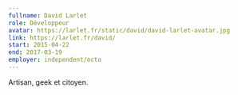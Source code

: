 ```yaml
---
fullname: David Larlet
role: Développeur
avatar: https://larlet.fr/static/david/david-larlet-avatar.jpg
link: https://larlet.fr/david/
start: 2015-04-22
end: 2017-03-19
employer: independent/octo
---
```


Artisan, geek et citoyen.
